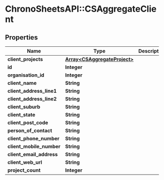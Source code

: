 # ChronoSheetsAPI::CSAggregateClient

## Properties
Name | Type | Description | Notes
------------ | ------------- | ------------- | -------------
**client_projects** | [**Array&lt;CSAggregateProject&gt;**](CSAggregateProject.md) |  | [optional] 
**id** | **Integer** |  | [optional] 
**organisation_id** | **Integer** |  | [optional] 
**client_name** | **String** |  | [optional] 
**client_address_line1** | **String** |  | [optional] 
**client_address_line2** | **String** |  | [optional] 
**client_suburb** | **String** |  | [optional] 
**client_state** | **String** |  | [optional] 
**client_post_code** | **String** |  | [optional] 
**person_of_contact** | **String** |  | [optional] 
**client_phone_number** | **String** |  | [optional] 
**client_mobile_number** | **String** |  | [optional] 
**client_email_address** | **String** |  | [optional] 
**client_web_url** | **String** |  | [optional] 
**project_count** | **Integer** |  | [optional] 


